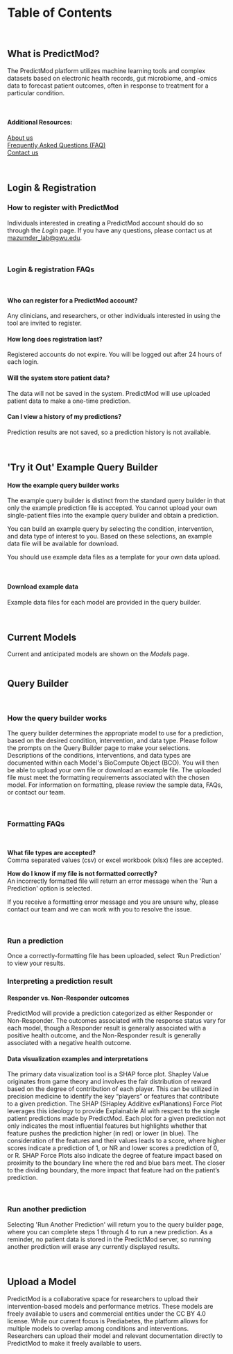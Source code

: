
# Table of Contents  

<br>

## What is PredictMod?  
 The PredictMod platform utilizes machine learning tools and complex datasets based on electronic health records, gut microbiome, and -omics data to forecast patient outcomes, often in response to treatment for a particular condition.  
  
<br>
  
#### Additional Resources:
[About us](https://hivelab.biochemistry.gwu.edu/predictmod/about)  
[Frequently Asked Questions (FAQ)](https://hivelab.biochemistry.gwu.edu/predictmod/faq)  
[Contact us](https://hivelab.biochemistry.gwu.edu/predictmod/contact)  
  
<br>  
  
## Login & Registration
### <a id="how-to-register">How to register with PredictMod</a>  
Individuals interested in creating a PredictMod account should do so through the _Login_ page. If you have any questions, please contact us at mazumder_lab@gwu.edu. 
  
<br>  
  
### <a id="login-faqs">Login & registration FAQs</a>   

<br>  
  
#### Who can register for a PredictMod account?  
Any clinicians, and researchers, or other individuals interested in using the tool are invited to register.  
#### How long does registration last?  
Registered accounts do not expire. You will be logged out after 24 hours of each login.  
#### Will the system store patient data?  
The data will not be saved in the system. PredictMod will use uploaded patient data to make a one-time prediction.  
#### Can I view a history of my predictions?  
Prediction results are not saved, so a prediction history is not available.  
  
<br>  
  
## 'Try it Out' Example Query Builder
#### <a id="tio-query-builder">How the example query builder works</a>  
The example query builder is distinct from the standard query builder in that only the example prediction file is accepted. You cannot upload your own single-patient files into the example query builder and obtain a prediction.  

You can build an example query by selecting the condition, intervention, and data type of interest to you. Based on these selections, an example data file will be available for download.  

You should use example data files as a template for your own data upload.  
  
<br>  
  
#### <a id="example-downloads">Download example data</a>   
Example data files for each model are provided in the query builder.
  
<br>  
  
## <a id="current-models">Current Models</a>  
Current and anticipated models are shown on the _Models_ page.    
<br>  

## Query Builder
  
<br>  
  
### <a id="query-builder">How the query builder works</a>  
The query builder determines the appropriate model to use for a prediction, based on the desired condition, intervention, and data type. Please follow the prompts on the Query Builder page to make your selections. Descriptions of the conditions, interventions, and data types are documented within each Model's BioCompute Object (BCO). You will then be able to upload your own file or download an example file. The uploaded file must meet the formatting requirements associated with the chosen model. For information on formatting, please review the sample data, FAQs, or contact our team. 
  
<br>  

  
### <a id="file-formats">Formatting FAQs</a>  
  
<br>  
  
**What file types are accepted?**  
Comma separated values (csv) or excel workbook (xlsx) files are accepted.   
  
**How do I know if my file is not formatted correctly?**  
An incorrectly formatted file will return an error message when the 'Run a Prediction' option is selected.   
  
If you receive a formatting error message and you are unsure why, please contact our team and we can work with you to resolve the issue. 
  
<br>  
  
### <a id="run-sample">Run a prediction</a>  
Once a correctly-formatting file has been uploaded, select ‘Run Prediction’ to view your results.  
  
### <a id="interpreting-results">Interpreting a prediction result</a>    
  
#### <a id="r-nr">Responder vs. Non-Responder outcomes</a>  
PredictMod will provide a prediction categorized as either Responder or Non-Responder. The outcomes associated with the response status vary for each model, though a Responder result is generally associated with a positive health outcome, and the Non-Responder result is generally associated with a negative health outcome.  
  
#### <a id="visualization">Data visualization examples and interpretations</a>  
The primary data visualization tool is a SHAP force plot. Shapley Value originates from game theory and involves the fair distribution of reward based on the degree of contribution of each player. This can be utilized in precision medicine to identify the key “players” or features that contribute to a given prediction. The SHAP (SHapley Additive exPlanations) Force Plot leverages this ideology to provide Explainable AI with respect to the single patient predictions made by PredictMod. Each plot for a given prediction not only indicates the most influential features but highlights whether that feature pushes the prediction higher (in red) or lower (in blue). The consideration of the features and their values leads to a score, where higher scores indicate a prediction of 1, or NR and lower scores a prediction of 0, or R. SHAP Force Plots also indicate the degree of feature impact based on proximity to the boundary line where the red and blue bars meet. The closer to the dividing boundary, the more impact that feature had on the patient’s prediction.
  
<br>  
  
### <a id="new-prediction">Run another prediction</a>
Selecting 'Run Another Prediction' will return you to the query builder page, where you can complete steps 1 through 4 to run a new prediction. As a reminder, no patient data is stored in the PredictMod server, so running another prediction will erase any currently displayed results.  
    
<br>  
  
## <a id="publish">Upload a Model</a>
PredictMod is a collaborative space for researchers to upload their intervention-based models and performance metrics. These models are freely available to users and commercial entities under the CC BY 4.0 license. While our current focus is Prediabetes, the platform allows for multiple models to overlap among conditions and interventions. Researchers can upload their model and relevant documentation directly to PredictMod to make it freely available to users.
    
<br>  
  
